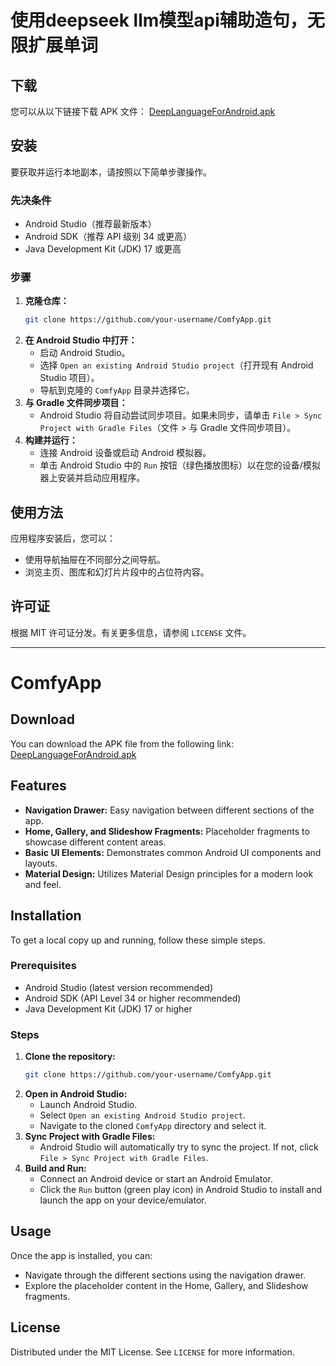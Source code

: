 # 使用deepseek llm模型api辅助造句，无限扩展单词

## 下载

您可以从以下链接下载 APK 文件：
[DeepLanguageForAndroid.apk](https://github.com/kungful/DeepLanguageForAndroid/releases/tag/V1.2)


## 安装

要获取并运行本地副本，请按照以下简单步骤操作。

### 先决条件

*   Android Studio（推荐最新版本）
*   Android SDK（推荐 API 级别 34 或更高）
*   Java Development Kit (JDK) 17 或更高

### 步骤

1.  **克隆仓库：**
    ```bash
    git clone https://github.com/your-username/ComfyApp.git
    ```
2.  **在 Android Studio 中打开：**
    *   启动 Android Studio。
    *   选择 `Open an existing Android Studio project`（打开现有 Android Studio 项目）。
    *   导航到克隆的 `ComfyApp` 目录并选择它。
3.  **与 Gradle 文件同步项目：**
    *   Android Studio 将自动尝试同步项目。如果未同步，请单击 `File > Sync Project with Gradle Files`（文件 > 与 Gradle 文件同步项目）。
4.  **构建并运行：**
    *   连接 Android 设备或启动 Android 模拟器。
    *   单击 Android Studio 中的 `Run` 按钮（绿色播放图标）以在您的设备/模拟器上安装并启动应用程序。

## 使用方法

应用程序安装后，您可以：

*   使用导航抽屉在不同部分之间导航。
*   浏览主页、图库和幻灯片片段中的占位符内容。


## 许可证

根据 MIT 许可证分发。有关更多信息，请参阅 `LICENSE` 文件。




---

# ComfyApp

## Download

You can download the APK file from the following link:
[DeepLanguageForAndroid.apk](https://github.com/kungful/DeepLanguageForAndroid/releases/download/1.0/DeepLanguageForAndroid.apk)


## Features

*   **Navigation Drawer:** Easy navigation between different sections of the app.
*   **Home, Gallery, and Slideshow Fragments:** Placeholder fragments to showcase different content areas.
*   **Basic UI Elements:** Demonstrates common Android UI components and layouts.
*   **Material Design:** Utilizes Material Design principles for a modern look and feel.

## Installation

To get a local copy up and running, follow these simple steps.

### Prerequisites

*   Android Studio (latest version recommended)
*   Android SDK (API Level 34 or higher recommended)
*   Java Development Kit (JDK) 17 or higher

### Steps

1.  **Clone the repository:**
    ```bash
    git clone https://github.com/your-username/ComfyApp.git
    ```
2.  **Open in Android Studio:**
    *   Launch Android Studio.
    *   Select `Open an existing Android Studio project`.
    *   Navigate to the cloned `ComfyApp` directory and select it.
3.  **Sync Project with Gradle Files:**
    *   Android Studio will automatically try to sync the project. If not, click `File > Sync Project with Gradle Files`.
4.  **Build and Run:**
    *   Connect an Android device or start an Android Emulator.
    *   Click the `Run` button (green play icon) in Android Studio to install and launch the app on your device/emulator.

## Usage

Once the app is installed, you can:

*   Navigate through the different sections using the navigation drawer.
*   Explore the placeholder content in the Home, Gallery, and Slideshow fragments.

## License

Distributed under the MIT License. See `LICENSE` for more information.
